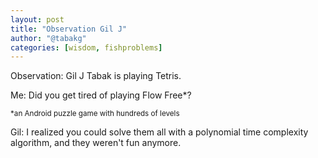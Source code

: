 ```yaml
---
layout: post
title: "Observation Gil J"
author: "@tabakg"
categories: [wisdom, fishproblems]
---
```


Observation: Gil J Tabak is playing Tetris.

Me: Did you get tired of playing Flow Free*?

<small>*an Android puzzle game with hundreds of levels</small>

Gil: I realized you could solve them all with a polynomial time complexity algorithm, and they weren't fun anymore.
